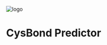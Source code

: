 ![logo](https://github.com/SamuelLozanoJuarez/CysBond_Predictor/assets/80346399/6b7513ed-aba8-4028-a2c2-8db3498c9ba6)


# CysBond Predictor
